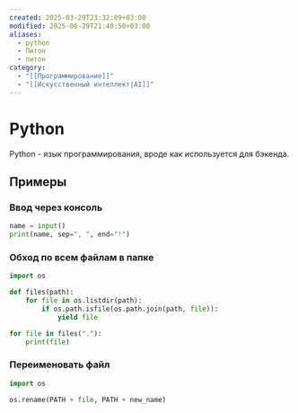 ```yaml
---
created: 2025-03-29T23:32:09+03:00
modified: 2025-06-29T21:48:50+03:00
aliases:
  - python
  - Питон
  - питон
category:
  - "[[Программирование]]"
  - "[[Искусственный интеллект|AI]]"
---
```


# Python

Python - язык программирования, вроде как используется для бэкенда.


## Примеры

### Ввод через консоль

``` python
name = input()
print(name, sep=", ", end="!")
```


### Обход по всем файлам в папке

```python
import os

def files(path):
	for file in os.listdir(path):
		if os.path.isfile(os.path.join(path, file)):
			yield file

for file in files("."):
	print(file)
```


### Переименовать файл

```python
import os

os.rename(PATH + file, PATH + new_name)
```

